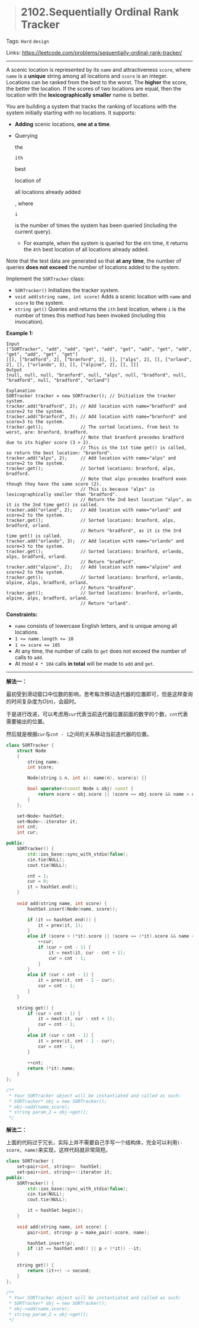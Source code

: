> # 2102.Sequentially Ordinal Rank Tracker

Tags: `Hard` `design`

Links: https://leetcode.com/problems/sequentially-ordinal-rank-tracker/

-----

A scenic location is represented by its `name` and attractiveness `score`, where `name` is a **unique** string among all locations and `score` is an integer. Locations can be ranked from the best to the worst. The **higher** the score, the better the location. If the scores of two locations are equal, then the location with the **lexicographically smaller** name is better.

You are building a system that tracks the ranking of locations with the system initially starting with no locations. It supports:

- **Adding** scenic locations, **one at a time**.

- Querying

   

  the

   

  ```
  ith
  ```

   

  best

   

  location of

   

  all locations already added

  , where

   

  ```
  i
  ```

   

  is the number of times the system has been queried (including the current query).

  - For example, when the system is queried for the `4th` time, it returns the `4th` best location of all locations already added.

Note that the test data are generated so that **at any time**, the number of queries **does not exceed** the number of locations added to the system.

Implement the `SORTracker` class:

- `SORTracker()` Initializes the tracker system.
- `void add(string name, int score)` Adds a scenic location with `name` and `score` to the system.
- `string get()` Queries and returns the `ith` best location, where `i` is the number of times this method has been invoked (including this invocation).

 

**Example 1:**

```
Input
["SORTracker", "add", "add", "get", "add", "get", "add", "get", "add", "get", "add", "get", "get"]
[[], ["bradford", 2], ["branford", 3], [], ["alps", 2], [], ["orland", 2], [], ["orlando", 3], [], ["alpine", 2], [], []]
Output
[null, null, null, "branford", null, "alps", null, "bradford", null, "bradford", null, "bradford", "orland"]

Explanation
SORTracker tracker = new SORTracker(); // Initialize the tracker system.
tracker.add("bradford", 2); // Add location with name="bradford" and score=2 to the system.
tracker.add("branford", 3); // Add location with name="branford" and score=3 to the system.
tracker.get();              // The sorted locations, from best to worst, are: branford, bradford.
                            // Note that branford precedes bradford due to its higher score (3 > 2).
                            // This is the 1st time get() is called, so return the best location: "branford".
tracker.add("alps", 2);     // Add location with name="alps" and score=2 to the system.
tracker.get();              // Sorted locations: branford, alps, bradford.
                            // Note that alps precedes bradford even though they have the same score (2).
                            // This is because "alps" is lexicographically smaller than "bradford".
                            // Return the 2nd best location "alps", as it is the 2nd time get() is called.
tracker.add("orland", 2);   // Add location with name="orland" and score=2 to the system.
tracker.get();              // Sorted locations: branford, alps, bradford, orland.
                            // Return "bradford", as it is the 3rd time get() is called.
tracker.add("orlando", 3);  // Add location with name="orlando" and score=3 to the system.
tracker.get();              // Sorted locations: branford, orlando, alps, bradford, orland.
                            // Return "bradford".
tracker.add("alpine", 2);   // Add location with name="alpine" and score=2 to the system.
tracker.get();              // Sorted locations: branford, orlando, alpine, alps, bradford, orland.
                            // Return "bradford".
tracker.get();              // Sorted locations: branford, orlando, alpine, alps, bradford, orland.
                            // Return "orland".
```

 

**Constraints:**

- `name` consists of lowercase English letters, and is unique among all locations.
- `1 <= name.length <= 10`
- `1 <= score <= 105`
- At any time, the number of calls to `get` does not exceed the number of calls to `add`.
- At most `4 * 104` calls **in total** will be made to `add` and `get`.

------

**解法一：**

最初受到滑动窗口中位数的影响，思考每次移动迭代器的位置即可，但是这样查询的时间复杂度为$O(n)$，会超时。

于是进行改进，可以考虑用`cur`代表当前迭代器位置前面的数字的个数，`cnt`代表需要输出的位置。

然后就是根据`cur`与`cnt - 1`之间的关系移动当前迭代器的位置。

```c++
class SORTracker {
	struct Node
	{
		string name;
		int score;

		Node(string & n, int s): name(n), score(s) {}

		bool operator<(const Node & obj) const {
			return score < obj.score || (score == obj.score && name > obj.name);
		}
	};

	set<Node> hashSet;
	set<Node>::iterator it;
	int cnt;
	int cur;

public:
    SORTracker() {
        std::ios_base::sync_with_stdio(false);
        cin.tie(NULL);
        cout.tie(NULL);

        cnt = 1;
        cur = 0;
        it = hashSet.end();
    }
    
    void add(string name, int score) {
     	hashSet.insert(Node(name, score));

     	if (it == hashSet.end()) {
     		it = prev(it, 1);
     	}
     	else if (score > (*it).score || (score == (*it).score && name < (*it).name)) {
     		++cur;
     		if (cur > cnt - 1) {
                it = next(it, cur - cnt + 1);
                cur = cnt - 1;
            }
     	}
        else if (cur < cnt - 1) {
            it = prev(it, cnt - 1 - cur);
            cur = cnt - 1;
        }
    }
    
    string get() {
        if (cur > cnt - 1) {
            it = next(it, cur - cnt + 1);
            cur = cnt - 1;
        }
        else if (cur < cnt - 1) {
            it = prev(it, cnt - 1 - cur);
            cur = cnt - 1;
        }
        
        ++cnt;
        return (*it).name;
    }
};

/**
 * Your SORTracker object will be instantiated and called as such:
 * SORTracker* obj = new SORTracker();
 * obj->add(name,score);
 * string param_2 = obj->get();
 */
```

**解法二：**

上面的代码过于冗长，实际上并不需要自己手写一个结构体，完全可以利用`(-score, name)`来实现，这样代码就非常简短。

```c++
class SORTracker {
	set<pair<int, string>>  hashSet;
	set<pair<int, string>>::iterator it;
public:
    SORTracker() {
        std::ios_base::sync_with_stdio(false);
        cin.tie(NULL);
        cout.tie(NULL);

        it = hashSet.begin();
    }
    
    void add(string name, int score) {
    	pair<int, string> p = make_pair(-score, name);

        hashSet.insert(p);
        if (it == hashSet.end() || p < (*it)) --it; 
    }
    
    string get() {
        return (it++) -> second;
    }
};

/**
 * Your SORTracker object will be instantiated and called as such:
 * SORTracker* obj = new SORTracker();
 * obj->add(name,score);
 * string param_2 = obj->get();
 */
```

























